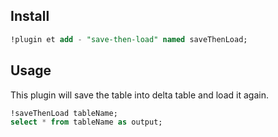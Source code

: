 ## Install 

```sql
!plugin et add - "save-then-load" named saveThenLoad;
```

## Usage

This plugin will save the table into delta table and load it again.

```sql
!saveThenLoad tableName;
select * from tableName as output;
```